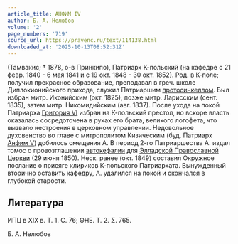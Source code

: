 ```yaml
---
article_title: АНФИМ IV
author: Б. А. Нелюбов
volume: '2'
page_numbers: '719'
source_url: https://pravenc.ru/text/114138.html
downloaded_at: '2025-10-13T08:52:31Z'
---
```


(Тамвакис; † 1878, о-в Принкипо), Патриарх К-польский (на кафедре с 21 февр. 1840 - 6 мая 1841 и с 19 окт. 1848 - 30 окт. 1852). Род. в К-поле; получил прекрасное образование, преподавал в греч. школе Диплокионийского прихода, служил Патриаршим [протосинкеллом](https://pravenc.ru/text/протосинкеллом.html). Был избран митр. Иконийским (окт. 1825), позже митр. Ларисским (сент. 1835), затем митр. Никомидийским (авг. 1837). После ухода на покой Патриарха [Григория VI](<https://pravenc.ru/text/Григория VI.html>) избран на К-польский престол, но вскоре власть оказалась сосредоточена в руках его брата, великого логофета, что вызвало нестроения в церковном управлении. Недовольное духовенство во главе с митрополитом Кизическим (буд. Патриарх [Анфим V](<https://pravenc.ru/text/Анфим V.html>)) добилось смещения А. В период 2-го Патриаршества А. издал томос о провозглашении [автокефалии](https://pravenc.ru/text/Автокефалия.html) для [Элладской Православной Церкви](<https://pravenc.ru/text/Элладская Православная Церквь.html>) (29 июня 1850). Неск. ранее (окт. 1849) составил Окружное послание о присяге клириков К-польского Патриархата. Вынужденный вторично оставить кафедру, А. удалился на покой и скончался в глубокой старости.

## Литература

ИПЦ в XIX в. T. 1. С. 76; ΘΗΕ. Τ. 2. Σ. 765.

Б. А. Нелюбов
